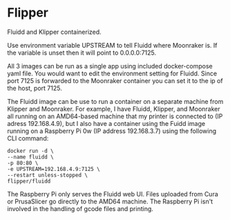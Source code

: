 # Flipper

Fluidd and Klipper containerized.

Use environment variable UPSTREAM to tell Fluidd where Moonraker is. If the variable is unset then it will point to 0.0.0.0:7125.

All 3 images can be run as a single app using included docker-compose yaml file. You would want to edit the environment setting for Fluidd. Since port 7125 is forwarded to the Moonraker container you can set it to the ip of the host, port 7125.

The Fluidd image can be use to run a container on a separate machine from Klipper and Moonraker. For example, I have Fluidd, Klipper, and Moonraker all running on an AMD64-based machine that my printer is connected to (IP adress 192.168.4.9), but I also have a container using the Fuidd image running on a Raspberry Pi 0w (IP address 192.168.3.7) using the following CLI command:

    docker run -d \
    --name fluidd \
    -p 80:80 \
    -e UPSTREAM=192.168.4.9:7125 \
    --restart unless-stopped \
    flipper/fluidd

The Raspberry Pi only serves the Fluidd web UI. Files uploaded from Cura or PrusaSlicer go directly to the AMD64 machine. The Raspberry Pi isn't involved in the handling of gcode files and printing.